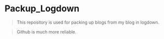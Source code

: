 # Packup_Logdown
> This repository is used for packing up blogs from my blog in logdown.

> Github is much more reliable.
